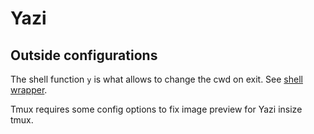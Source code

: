 # Yazi

## Outside configurations

The shell function `y` is what allows to change the cwd on exit. See [shell wrapper](https://yazi-rs.github.io/docs/quick-start#shell-wrapper).

Tmux requires some config options to fix image preview for Yazi insize tmux.

